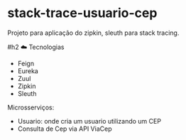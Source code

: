 # stack-trace-usuario-cep
Projeto para aplicação do zipkin, sleuth para stack tracing. 

#h2 :cloud: Tecnologias
- Feign
- Eureka
- Zuul
- Zipkin
- Sleuth

Microsserviços:
- Usuario: onde cria um usuario utilizando um CEP
- Consulta de Cep via API ViaCep
